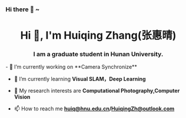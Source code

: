 ### Hi there :tiger: ~

<h1 align="center">Hi 👋, I'm Huiqing Zhang(张惠晴)</h1>
<h3 align="center">I am a graduate student in Hunan University.</h3>
- 🔭 I’m currently working on **Camera Synchronize**

- 🌱 I’m currently learning **Visual SLAM，Deep Learning**

- :purple_heart: My research interests are **Computational Photography,Computer Vision**

- 📫 How to reach me **huiq@hnu.edu.cn/HuiqingZh@outlook.com**

<!--
**Kikihqq/Kikihqq** is a ✨ _special_ ✨ repository because its `README.md` (this file) appears on your GitHub profile.>


